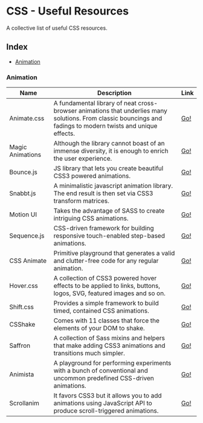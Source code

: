 # CSS - Useful Resources

A collective list of useful CSS resources.

## Index

* [Animation](#animation)

### Animation
Name | Description | Link |
|---|---|---|
| Animate.css | A fundamental library of neat cross-browser animations that underlies many solutions. From classic bouncings and fadings to modern twists and unique effects. | [Go!](https://daneden.github.io/animate.css/) |
| Magic Animations | Although the library cannot boast of an immense diversity, it is enough to enrich the user experience. | [Go!](https://www.minimamente.com/example/magic_animations/) |
| Bounce.js | JS library that lets you create beautiful CSS3 powered animations. | [Go!](http://bouncejs.com/) |
| Snabbt.js | A minimalistic javascript animation library. The end result is then set via CSS3 transform matrices. | [Go!](http://daniel-lundin.github.io/snabbt.js/) |
| Motion UI | Takes the advantage of SASS to create intriguing CSS animations. | [Go!](https://zurb.com/playground/motion-ui) |
| Sequence.js | CSS-driven framework for building responsive touch-enabled step-based animations. | [Go!](https://www.sequencejs.com/) |
| CSS Animate | Primitive playground that generates a valid and clutter-free code for any regular animation. | [Go!](http://cssanimate.com/) |
| Hover.css | A collection of CSS3 powered hover effects to be applied to links, buttons, logos, SVG, featured images and so on. | [Go!](http://ianlunn.github.io/Hover/) |
| Shift.css | Provides a simple framework to build timed, contained CSS animations. | [Go!](http://shift.octavector.co.uk/) |
| CSShake | Comes with 11 classes that force the elements of your DOM to shake. | [Go!](http://elrumordelaluz.github.io/csshake/) |
| Saffron | A collection of Sass mixins and helpers that make adding CSS3 animations and transitions much simpler. | [Go!](http://colindresj.github.io/saffron/) |
| Animista | A playground for performing experiments with a bunch of conventional and uncommon predefined CSS-driven animations. | [Go!](http://animista.net/) |
| Scrollanim | It favors CSS3 but it allows you to add animations using JavaScript API to produce scroll-triggered animations. | [Go!](http://scrollanim.kissui.io/) |